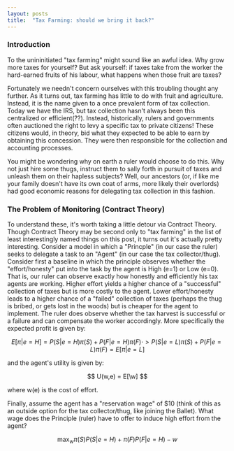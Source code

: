 ```yaml
---
layout: posts
title:  "Tax Farming: should we bring it back?"
---
```

### Introduction
To the unininitiated "tax farming" might sound like an awful idea. Why grow more taxes for yourself? But ask yourself: if taxes take from the worker the hard-earned fruits of his labour, what happens when those fruit are taxes?

Fortunately we needn't concern ourselves with this troubling thought any further. As it turns out, tax farming has little to do with fruit and agriculture. Instead, it is the name given to a once prevalent form of tax collection. Today we have the IRS, but tax collection hasn't always been this centralized or efficient(??). Instead, historically, rulers and governments often auctioned the right to levy a specific tax to private citizens! These citizens would, in theory, bid what they expected to be able to earn by obtaining this concession. They were then responsible for the collection and accounting processes. 

You might be wondering why on earth a ruler would choose to do this. Why not just hire some thugs, instruct them to sally forth in pursuit of taxes and unleash them on their hapless subjects? Well, our ancestors (or, if like me your family doesn't have its own coat of arms, more likely their overlords) had good economic reasons for delegating tax collection in this fashion. 

### The Problem of Monitoring (Contract Theory)
To understand these, it's worth taking a little detour via Contract Theory. Though Contract Theory may be second only to "tax farming" in the list of least interestingly named things on this post, it turns out it's actually pretty interesting. Consider a model in which a "Princple" (in our case the ruler) seeks to delegate a task to an "Agent" (in our case the tax collector/thug). Consider first a baseline in which the principle observes whether the "effort/honesty" put into the task by the agent is High (e=1) or Low (e=0). That is, our ruler can observe exactly how honestly and efficiently his tax agents are working. Higher effort yields a higher chance of a "successful" collection of taxes but is more costly to the agent. Lower effort/honesty leads to a higher chance of a "failed" collection of taxes (perhaps the thug is bribed, or gets lost in the woods) but is cheaper for the agent to implement. The ruler does observe whether the tax harvest is successful or a failure and can compensate the worker accordingly. More specifically the expected profit is given by:

$$ E[\pi|e=H] = P(S|e=H)\pi(S) + P(F|e=H)\pi(F) \cdot > P(S|e=L)\pi(S)+P(F|e=L)\pi(F)= E[\pi|e=L] $$

and the agent's utility is given by:

$$ U(w,e) = E[\w]  $$

where w(e) is the cost of effort.

Finally, assume the agent has a "reservation wage" of $10 (think of this as an outside option for the tax collector/thug, like joining the Ballet). What wage does the Principle (ruler) have to offer to induce high effort from the agent? 

$$ \max_{w} \pi(S)P(S|e=H) + \pi(F)P(F|e=H) - w $$


<object data="/assets/pdfs/TaxFarmingEssay.pdf" width="1000" height="1000" type='application/pdf'/></object>

